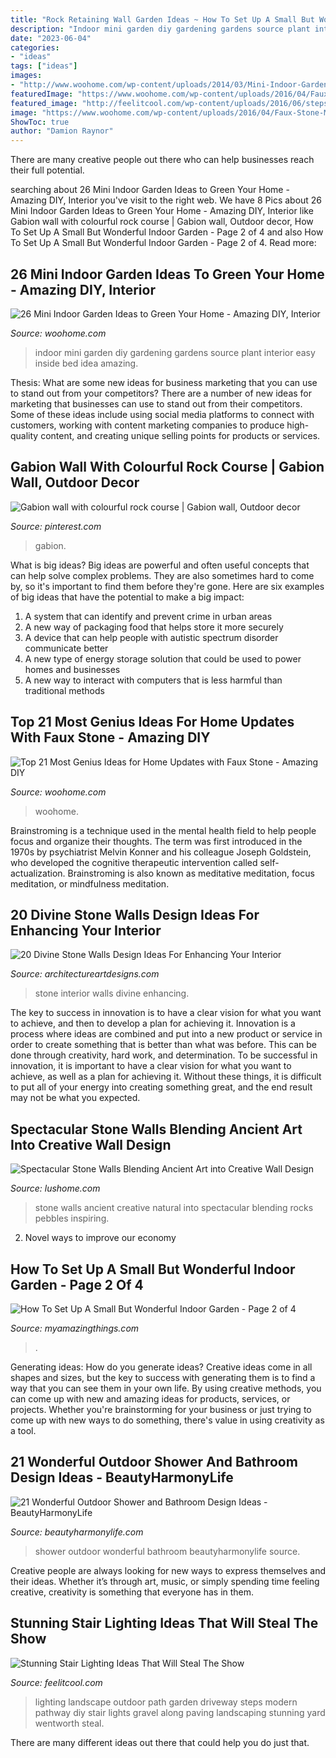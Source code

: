 ```yaml
---
title: "Rock Retaining Wall Garden Ideas ~ How To Set Up A Small But Wonderful Indoor Garden"
description: "Indoor mini garden diy gardening gardens source plant interior easy inside bed idea amazing"
date: "2023-06-04"
categories:
- "ideas"
tags: ["ideas"]
images:
- "http://www.woohome.com/wp-content/uploads/2014/03/Mini-Indoor-Gardening-2.jpg"
featuredImage: "https://www.woohome.com/wp-content/uploads/2016/04/Faux-Stone-Makeover-woohome_18.jpg"
featured_image: "http://feelitcool.com/wp-content/uploads/2016/06/steps-lighting-ideas7.jpg"
image: "https://www.woohome.com/wp-content/uploads/2016/04/Faux-Stone-Makeover-woohome_18.jpg"
ShowToc: true
author: "Damion Raynor"
---
```



There are many creative people out there who can help businesses reach their full potential.

	

		
searching about 26 Mini Indoor Garden Ideas to Green Your Home - Amazing DIY, Interior you've visit to the right web. We have 8 Pics about 26 Mini Indoor Garden Ideas to Green Your Home - Amazing DIY, Interior like Gabion wall with colourful rock course | Gabion wall, Outdoor decor, How To Set Up A Small But Wonderful Indoor Garden - Page 2 of 4 and also How To Set Up A Small But Wonderful Indoor Garden - Page 2 of 4. Read more:
		
    
## 26 Mini Indoor Garden Ideas To Green Your Home - Amazing DIY, Interior

<img loading=lazy src="http://www.woohome.com/wp-content/uploads/2014/03/Mini-Indoor-Gardening-2.jpg" onerror="this.onerror=null;this.src='https://tse1.mm.bing.net/th?id=OIP.fvWcVsV1pRPF7W_PzotdaAHaLG&amp;pid=15.1';" alt="26 Mini Indoor Garden Ideas to Green Your Home - Amazing DIY, Interior">

_Source: woohome.com_

>indoor mini garden diy gardening gardens source plant interior easy inside bed idea amazing. 

	

Thesis: What are some new ideas for business marketing that you can use to stand out from your competitors?
There are a number of new ideas for marketing that businesses can use to stand out from their competitors. Some of these ideas include using social media platforms to connect with customers, working with content marketing companies to produce high-quality content, and creating unique selling points for products or services.

    
## Gabion Wall With Colourful Rock Course | Gabion Wall, Outdoor Decor

<img loading=lazy src="https://i.pinimg.com/736x/51/7b/80/517b80e585b8d6259a8e364c107d86a5.jpg" onerror="this.onerror=null;this.src='https://tse3.mm.bing.net/th?id=OIP.ItFOL4q2upCFdOv2bYgTswHaLJ&amp;pid=15.1';" alt="Gabion wall with colourful rock course | Gabion wall, Outdoor decor">

_Source: pinterest.com_

>gabion. 

	

What is big ideas?
Big ideas are powerful and often useful concepts that can help solve complex problems. They are also sometimes hard to come by, so it's important to find them before they're gone. Here are six examples of big ideas that have the potential to make a big impact:
1. A system that can identify and prevent crime in urban areas 
2. A new way of packaging food that helps store it more securely 
3. A device that can help people with autistic spectrum disorder communicate better 
4. A new type of energy storage solution that could be used to power homes and businesses 
5. A new way to interact with computers that is less harmful than traditional methods 

    
## Top 21 Most Genius Ideas For Home Updates With Faux Stone - Amazing DIY

<img loading=lazy src="https://www.woohome.com/wp-content/uploads/2016/04/Faux-Stone-Makeover-woohome_18.jpg" onerror="this.onerror=null;this.src='https://tse2.mm.bing.net/th?id=OIP.J7xSNO0ps1msH1JEs7lzSAHaJ6&amp;pid=15.1';" alt="Top 21 Most Genius Ideas for Home Updates with Faux Stone - Amazing DIY">

_Source: woohome.com_

>woohome. 

	

Brainstroming is a technique used in the mental health field to help people focus and organize their thoughts. The term was first introduced in the 1970s by psychiatrist Melvin Konner and his colleague Joseph Goldstein, who developed the cognitive therapeutic intervention called self-actualization. Brainstroming is also known as meditative meditation, focus meditation, or mindfulness meditation.

    
## 20 Divine Stone Walls Design Ideas For Enhancing Your Interior

<img loading=lazy src="https://www.architectureartdesigns.com/wp-content/uploads/2014/02/951-630x473.jpg" onerror="this.onerror=null;this.src='https://tse1.mm.bing.net/th?id=OIP.9jZkxzDR418SGOKQfxBH8AHaFj&amp;pid=15.1';" alt="20 Divine Stone Walls Design Ideas For Enhancing Your Interior">

_Source: architectureartdesigns.com_

>stone interior walls divine enhancing. 

	

The key to success in innovation is to have a clear vision for what you want to achieve, and then to develop a plan for achieving it.
Innovation is a process where ideas are combined and put into a new product or service in order to create something that is better than what was before. This can be done through creativity, hard work, and determination. To be successful in innovation, it is important to have a clear vision for what you want to achieve, as well as a plan for achieving it. Without these things, it is difficult to put all of your energy into creating something great, and the end result may not be what you expected.

    
## Spectacular Stone Walls Blending Ancient Art Into Creative Wall Design

<img loading=lazy src="https://www.lushome.com/wp-content/uploads/2015/09/stone-walls-natural-stone-wall-design-ideas-8.jpg" onerror="this.onerror=null;this.src='https://tse1.mm.bing.net/th?id=OIP.DLF9crxleUwMSB1Ke99wcQHaEd&amp;pid=15.1';" alt="Spectacular Stone Walls Blending Ancient Art into Creative Wall Design">

_Source: lushome.com_

>stone walls ancient creative natural into spectacular blending rocks pebbles inspiring. 

	

2. Novel ways to improve our economy

    
## How To Set Up A Small But Wonderful Indoor Garden - Page 2 Of 4

<img loading=lazy src="https://myamazingthings.com/wp-content/uploads/2016/11/rock-garden-ideas-for-small-yards-2-1024x749.jpg" onerror="this.onerror=null;this.src='https://tse2.mm.bing.net/th?id=OIP.GsQhipuKBhHTBjLT5EEkxAHaFa&amp;pid=15.1';" alt="How To Set Up A Small But Wonderful Indoor Garden - Page 2 of 4">

_Source: myamazingthings.com_

>. 

	

Generating ideas: How do you generate ideas?
Creative ideas come in all shapes and sizes, but the key to success with generating them is to find a way that you can see them in your own life. By using creative methods, you can come up with new and amazing ideas for products, services, or projects. Whether you're brainstorming for your business or just trying to come up with new ways to do something, there's value in using creativity as a tool.

    
## 21 Wonderful Outdoor Shower And Bathroom Design Ideas - BeautyHarmonyLife

<img loading=lazy src="https://beautyharmonylife.com/wp-content/uploads/2013/10/4f4b317fb94ab.jpg" onerror="this.onerror=null;this.src='https://tse3.mm.bing.net/th?id=OIP.hkbEkrtD6laufFW0J3wJYQHaLI&amp;pid=15.1';" alt="21 Wonderful Outdoor Shower and Bathroom Design Ideas - BeautyHarmonyLife">

_Source: beautyharmonylife.com_

>shower outdoor wonderful bathroom beautyharmonylife source. 

	

Creative people are always looking for new ways to express themselves and their ideas. Whether it’s through art, music, or simply spending time feeling creative, creativity is something that everyone has in them.

    
## Stunning Stair Lighting Ideas That Will Steal The Show

<img loading=lazy src="http://feelitcool.com/wp-content/uploads/2016/06/steps-lighting-ideas7.jpg" onerror="this.onerror=null;this.src='https://tse3.mm.bing.net/th?id=OIP.ow44GwZ1a-e2LCPoAsMOcwHaLH&amp;pid=15.1';" alt="Stunning Stair Lighting Ideas That Will Steal The Show">

_Source: feelitcool.com_

>lighting landscape outdoor path garden driveway steps modern pathway diy stair lights gravel along paving landscaping stunning yard wentworth steal. 

	

There are many different ideas out there that could help you do just that.


